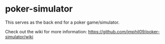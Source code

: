poker-simulator
===============

This serves as the back end for a poker game/simulator.

Check out the wiki for more information: https://github.com/jmphil09/poker-simulator/wiki
